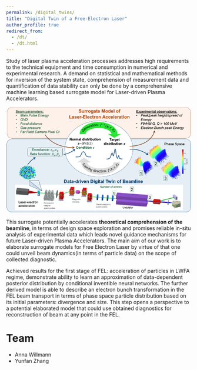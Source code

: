 ```yaml
---
permalink: /digital_twins/
title: "Digital Twin of a Free-Electron Laser"
author_profile: true
redirect_from: 
  - /dt/
  - /dt.html
---
```


Study of laser plasma acceleration processes addresses high requirements to the technical equipment and time consumption in numerical and 
experimental research. A demand on statistical and mathematical methods for inversion of the system state, 
comprehension of measurement data and quantification of data stability can only be done by a comprehensive 
machine learning based surrogate model for Laser-driven Plasma Accelerators. 

![digitaltwin sketch](../images/digitaltwin_sketch.png)

This surrogate potentially accelerates **theoretical comprehension of the beamline**, 
in terms of design space exploration and promises reliable in-situ analysis of experimental data which leads novel guidance mechanisms for 
future Laser-driven Plasma Accelerators. The main aim of our work is to elaborate surrogate models for Free Electron Laser by virtue of that one could 
unveil beam dynamics(in terms of particle data) on the scope of collected diagnostic. 

Achieved results for the first stage of FEL: acceleration of particles in LWFA regime, demonstrate ability to learn an approximation of data-dependent posterior distribution 
by conditional inventible neural networks. The further derived model is able to describe an electron bunch transformation in the  FEL beam transport in 
terms of phase space particle distribution based on its initial parameters: divergence and size. This step opens a perspective to a potential 
elaborated model that could use obtained diagnostics for reconstruction of beam at any point in the FEL.

# Team
- Anna Willmann
- Yunfan Zhang
